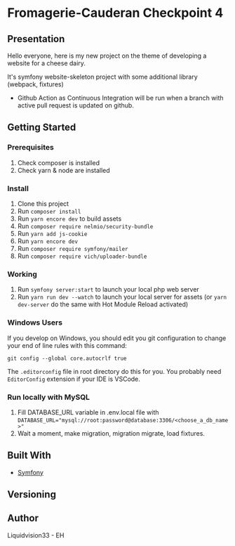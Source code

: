 # Fromagerie-Cauderan Checkpoint 4

## Presentation

Hello everyone,
here is my new project on the theme of developing a website for a cheese dairy.

It's symfony website-skeleton project with some additional library (webpack, fixtures)

* Github Action as Continuous Integration will be run when a branch with active pull request is updated on github. 

## Getting Started

### Prerequisites

1. Check composer is installed
2. Check yarn & node are installed

### Install

1. Clone this project
2. Run `composer install`
3. Run `yarn encore dev` to build assets
4. Run `composer require nelmio/security-bundle`
5. Run `yarn add js-cookie`
6. Run `yarn encore dev`
7. Run `composer require symfony/mailer`
8. Run `composer require vich/uploader-bundle`



### Working

1. Run `symfony server:start` to launch your local php web server
2. Run `yarn run dev --watch` to launch your local server for assets (or `yarn dev-server` do the same with Hot Module Reload activated)

### Windows Users

If you develop on Windows, you should edit you git configuration to change your end of line rules with this command:

`git config --global core.autocrlf true`

The `.editorconfig` file in root directory do this for you. You probably need `EditorConfig` extension if your IDE is VSCode.

### Run locally with MySQL

1. Fill DATABASE_URL variable in .env.local file with
   `DATABASE_URL="mysql://root:password@database:3306/<choose_a_db_name>"`
2. Wait a moment, make migration, migration migrate, load fixtures.

## Built With

* [Symfony](https://github.com/symfony/symfony)

## Versioning


## Author
Liquidvision33 - EH


